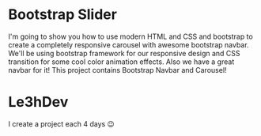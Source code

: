 # Bootstrap Slider
I'm going to show you how to use modern HTML and CSS and bootstrap to create a completely responsive carousel with awesome bootstrap navbar. We'll be using bootstrap framework for our responsive design and CSS  transition for some cool color animation effects. Also we have a great navbar for it! This project contains Bootstrap Navbar and Carousel!


# Le3hDev

I create a project each 4 days :wink:
